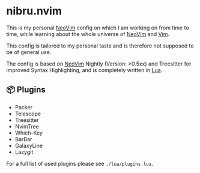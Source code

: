 # nibru.nvim

This is my personal [NeoVim](https://neovim.io/) config on which I am working
on from time to time, while learning about the whole universe of
[NeoVim](https://neovim.io/) and [Vim](https://www.vim.org/).

This config is tailored to my personal taste and is therefore not supposed to be
of general use. 

The config is based on [NeoVim](https://neovim.io/) Nightly (Version: >0.5xx)
and Treesitter for improved Syntax Highlighting, and is completely written in
[Lua](https://www.lua.org/).

## 📦 Plugins

- Packer
- Telescope
- Treesitter
- NvimTree
- Which-Key
- BarBar 
- GalaxyLine 
- Lazygit

For a full list of used plugins please see `./lua/plugins.lua`.
